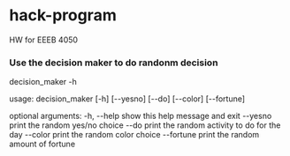 # hack-program
HW for EEEB 4050 

### Use the decision maker to do randonm decision 

decision_maker -h

usage: decision_maker [-h] [--yesno] [--do] [--color] [--fortune]

optional arguments:
  -h, --help  show this help message and exit
  --yesno     print the random yes/no choice
  --do        print the random activity to do for the day
  --color     print the random color choice
  --fortune   print the random amount of fortune
